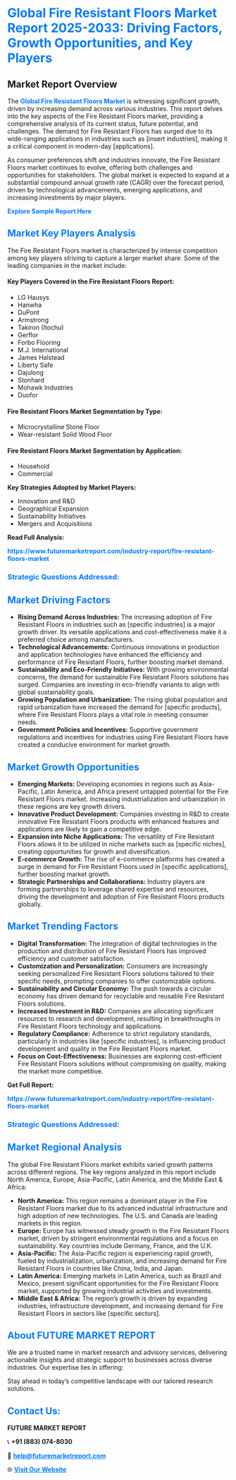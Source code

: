 <h1 style="color: #007BFF;">Global Fire Resistant Floors Market Report 2025-2033: Driving Factors, Growth Opportunities, and Key Players</h1>

<section id="overview">
<h2>Market Report Overview</h2>
<p>The <a href="https://www.futuremarketreport.com/industry-report/fire-resistant-floors-market" style="color: #007BFF; text-decoration: none;"><strong>Global Fire Resistant Floors Market</strong></a> is witnessing significant growth, driven by increasing demand across various industries. This report delves into the key aspects of the Fire Resistant Floors market, providing a comprehensive analysis of its current status, future potential, and challenges. The demand for Fire Resistant Floors has surged due to its wide-ranging applications in industries such as [insert industries], making it a critical component in modern-day [applications].</p>
<p>As consumer preferences shift and industries innovate, the Fire Resistant Floors market continues to evolve, offering both challenges and opportunities for stakeholders. The global market is expected to expand at a substantial compound annual growth rate (CAGR) over the forecast period, driven by technological advancements, emerging applications, and increasing investments by major players.</p>
</section>

<section id="overview">
<p><a href="https://www.futuremarketreport.com/request-sample/reportId=114311" style="color: #007BFF; text-decoration: none;"><strong>Explore Sample Report Here</strong></a></p>
</section>

<section id="key-players">
<h2 style="color: #007BFF;">Market Key Players Analysis</h2>
<p>The Fire Resistant Floors market is characterized by intense competition among key players striving to capture a larger market share. Some of the leading companies in the market include:</p>
<h4>Key Players Covered in the Fire Resistant Floors Report:</h4>
<ul><li>LG Hausys</li><li>Hanwha</li><li>DuPont</li><li>Armstrong</li><li>Takiron (Itochu)</li><li>Gerflor</li><li>Forbo Flooring</li><li>M.J. International</li><li>James Halstead</li><li>Liberty Safe</li><li>Dajulong</li><li>Stonhard</li><li>Mohawk Industries</li><li>Duofor</li></ul>
<h4>Fire Resistant Floors Market Segmentation by Type:</h4>
<ul><li>Microcrystalline Stone Floor</li><li>Wear-resistant Solid Wood Floor</li></ul>

<h4>Fire Resistant Floors Market Segmentation by Application:</h4>
<ul><li>Household</li><li>Commercial</li></ul>
<p><strong>Key Strategies Adopted by Market Players:</strong></p>
<ul>
<li>Innovation and R&D</li>
<li>Geographical Expansion</li>
<li>Sustainability Initiatives</li>
<li>Mergers and Acquisitions</li>
</ul>
</section>

<section>
<p><strong>Read Full Analysis: </strong></p><a href="https://www.futuremarketreport.com/industry-report/fire-resistant-floors-market" style="color: #007BFF; text-decoration: none;"><strong>https://www.futuremarketreport.com/industry-report/fire-resistant-floors-market</strong></a>
<h3 style="color: #007BFF;">Strategic Questions Addressed:</h3>
</section>

<section id="driving-factors">
<h2 style="color: #007BFF;">Market Driving Factors</h2>
<ul>
<li><strong>Rising Demand Across Industries:</strong> The increasing adoption of Fire Resistant Floors in industries such as [specific industries] is a major growth driver. Its versatile applications and cost-effectiveness make it a preferred choice among manufacturers.</li>
<li><strong>Technological Advancements:</strong> Continuous innovations in production and application technologies have enhanced the efficiency and performance of Fire Resistant Floors, further boosting market demand.</li>
<li><strong>Sustainability and Eco-Friendly Initiatives:</strong> With growing environmental concerns, the demand for sustainable Fire Resistant Floors solutions has surged. Companies are investing in eco-friendly variants to align with global sustainability goals.</li>
<li><strong>Growing Population and Urbanization:</strong> The rising global population and rapid urbanization have increased the demand for [specific products], where Fire Resistant Floors plays a vital role in meeting consumer needs.</li>
<li><strong>Government Policies and Incentives:</strong> Supportive government regulations and incentives for industries using Fire Resistant Floors have created a conducive environment for market growth.</li>
</ul>
</section>

<section id="growth-opportunities">
<h2 style="color: #007BFF;">Market Growth Opportunities</h2>
<ul>
<li><strong>Emerging Markets:</strong> Developing economies in regions such as Asia-Pacific, Latin America, and Africa present untapped potential for the Fire Resistant Floors market. Increasing industrialization and urbanization in these regions are key growth drivers.</li>
<li><strong>Innovative Product Development:</strong> Companies investing in R&D to create innovative Fire Resistant Floors products with enhanced features and applications are likely to gain a competitive edge.</li>
<li><strong>Expansion into Niche Applications:</strong> The versatility of Fire Resistant Floors allows it to be utilized in niche markets such as [specific niches], creating opportunities for growth and diversification.</li>
<li><strong>E-commerce Growth:</strong> The rise of e-commerce platforms has created a surge in demand for Fire Resistant Floors used in [specific applications], further boosting market growth.</li>
<li><strong>Strategic Partnerships and Collaborations:</strong> Industry players are forming partnerships to leverage shared expertise and resources, driving the development and adoption of Fire Resistant Floors products globally.</li>
</ul>
</section>

<section id="trending-factors">
<h2 style="color: #007BFF;">Market Trending Factors</h2>
<ul>
<li><strong>Digital Transformation:</strong> The integration of digital technologies in the production and distribution of Fire Resistant Floors has improved efficiency and customer satisfaction.</li>
<li><strong>Customization and Personalization:</strong> Consumers are increasingly seeking personalized Fire Resistant Floors solutions tailored to their specific needs, prompting companies to offer customizable options.</li>
<li><strong>Sustainability and Circular Economy:</strong> The push towards a circular economy has driven demand for recyclable and reusable Fire Resistant Floors solutions.</li>
<li><strong>Increased Investment in R&D:</strong> Companies are allocating significant resources to research and development, resulting in breakthroughs in Fire Resistant Floors technology and applications.</li>
<li><strong>Regulatory Compliance:</strong> Adherence to strict regulatory standards, particularly in industries like [specific industries], is influencing product development and quality in the Fire Resistant Floors market.</li>
<li><strong>Focus on Cost-Effectiveness:</strong> Businesses are exploring cost-efficient Fire Resistant Floors solutions without compromising on quality, making the market more competitive.</li>
</ul>
</section>

<section>
<p><strong>Get Full Report: </strong></p><a href="https://www.futuremarketreport.com/industry-report/fire-resistant-floors-market" style="color: #007BFF; text-decoration: none;"><strong>https://www.futuremarketreport.com/industry-report/fire-resistant-floors-market</strong></a>
<h3 style="color: #007BFF;">Strategic Questions Addressed:</h3>
</section>


<section id="regional-analysis">
<h2 style="color: #007BFF;">Market Regional Analysis</h2>
<p>The global Fire Resistant Floors market exhibits varied growth patterns across different regions. The key regions analyzed in this report include North America, Europe, Asia-Pacific, Latin America, and the Middle East & Africa:</p>
<ul>
<li><strong>North America:</strong> This region remains a dominant player in the Fire Resistant Floors market due to its advanced industrial infrastructure and high adoption of new technologies. The U.S. and Canada are leading markets in this region.</li>
<li><strong>Europe:</strong> Europe has witnessed steady growth in the Fire Resistant Floors market, driven by stringent environmental regulations and a focus on sustainability. Key countries include Germany, France, and the U.K.</li>
<li><strong>Asia-Pacific:</strong> The Asia-Pacific region is experiencing rapid growth, fueled by industrialization, urbanization, and increasing demand for Fire Resistant Floors in countries like China, India, and Japan.</li>
<li><strong>Latin America:</strong> Emerging markets in Latin America, such as Brazil and Mexico, present significant opportunities for the Fire Resistant Floors market, supported by growing industrial activities and investments.</li>
<li><strong>Middle East & Africa:</strong> The region’s growth is driven by expanding industries, infrastructure development, and increasing demand for Fire Resistant Floors in sectors like [specific sectors].</li>
</ul>
</section>

<footer>
<h2 style="color: #007BFF;">About FUTURE MARKET REPORT</h2>
<p>We are a trusted name in market research and advisory services, delivering actionable insights and strategic support to businesses across diverse industries. Our expertise lies in offering:</p>

<p>Stay ahead in today’s competitive landscape with our tailored research solutions.</p>

<h2 style="color: #007BFF;">Contact Us:</h2>
<p><strong>FUTURE MARKET REPORT</strong></p>
<p>📞 <strong>+91 (883) 074-8030</strong></p>
<p>📧 <strong><a href="mailto:help@futuremarketreport.com" style="color: #007BFF;">help@futuremarketreport.com</a></strong></p>
<p>🌐 <strong><a href="https://www.futuremarketreport.com/" style="color: #007BFF;">Visit Our Website</a></strong></p>
</footer>